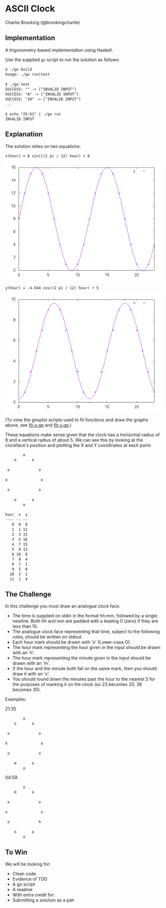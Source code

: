 # ASCII Clock

Charlie Brooking (@brookingcharlie)

## Implementation

A trigonometry-based implementation using Haskell.

Use the supplied `go` script to run the solution as follows:

```
$ ./go build
Usage: ./go run|test

$ ./go test
SUCCESS: "" -> ["INVALID INPUT"]
SUCCESS: "A" -> ["INVALID INPUT"]
SUCCESS: "10" -> ["INVALID INPUT"]
...

$ echo "25:61" | ./go run
INVALID INPUT
```

## Explanation

The solution relies on two equations:

```
x(hour) = 8 sin(((2 pi / 12) hour) + 8
```

![plot of x(hour)](fit-x.png)

```
y(hour) = -4.644 cos((2 pi / 12) hour) + 5
```

![plot of y(hour)](fit-y.png)

(To view the gnuplot scripts used to fit functions and draw the graphs above,
see [fit-x.gp](fit-x.gp) and [fit-y.gp](fit-y.gp).)

These equations make sense given that the clock has a horizontal radius of 8 and
a vertical radius of about 5. We can see this by looking at the clockface's
position and plotting the X and Y coordinates at each point:

```
        o
    o       o

 o             o

o               o

 o             o

    o       o
        o

hour  x  y
---- -- --
   0  0  8
   1  1 12
   2  3 15
   3  5 16
   4  7 15
   5  9 12
   6 10  8
   7  9  4
   8  7  1
   9  5  0
  10  3  1
  11  1  4
```

## The Challenge

In this challenge you must draw an analogue clock face.

* The time is supplied on stdin in the format hh:mm, followed by a single newline.
  Both hh and mm are padded with a leading 0 (zero) if they are less than 10.
* The analogue clock face representing that time, subject to the following rules,
  should be written on stdout.
* Each hour mark should be drawn with 'o' (Lower-case O).
* The hour mark representing the hour given in the input should be drawn with an 'h'.
* The hour mark representing the minute given in the input should be drawn with an 'm'.
* If the hour and the minute both fall on the same mark, then you should draw it with an 'x'.
* You should round down the minutes past the hour to the nearest 5 for the
  purposes of marking it on the clock (so 23 becomes 20, 39 becomes 35).

Examples:

21:35

```
        o
    o       o

 o             o

h               o

 o             o

    m       o
        o
```

04:59

```
        o
    m       o

 o             o

o               o

 o             h

    o       o
        o
```

## To Win

We will be looking for:

* Clean code
* Evidence of TDD
* A go script
* A readme
* With extra credit for:
* Submitting a solution as a pair
